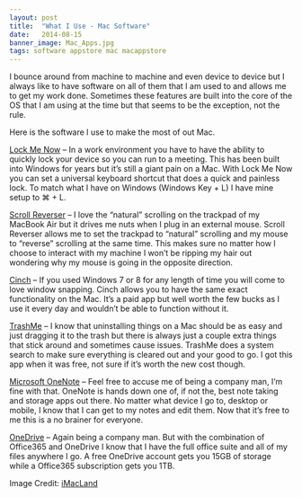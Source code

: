 ```yaml
---
layout: post
title:  "What I Use - Mac Software"
date:   2014-08-15
banner_image: Mac_Apps.jpg
tags: software appstore mac macappstore
---
```

I bounce around from machine to machine and even device to device but I always like to have software on all of them that I am used to and allows me to get my work done. Sometimes these features are built into the core of the OS that I am using at the time but that seems to be the exception, not the rule.

Here is the software I use to make the most of out Mac.

<!--more-->

[Lock Me Now](https://itunes.apple.com/us/app/lock-me-now/id464265594?mt=12) – In a work environment you have to have the ability to quickly lock your device so you can run to a meeting. This has been built into Windows for years but it’s still a giant pain on a Mac. With Lock Me Now you can set a universal keyboard shortcut that does a quick and painless lock. To match what I have on Windows (Windows Key + L) I have mine setup to ⌘ + L.

[Scroll Reverser](http://pilotmoon.com/scrollreverser/) – I love the “natural” scrolling on the trackpad of my MacBook Air but it drives me nuts when I plug in an external mouse. Scroll Reverser allows me to set the trackpad to “natural” scrolling and my mouse to “reverse” scrolling at the same time. This makes sure no matter how I choose to interact with my machine I won’t be ripping my hair out wondering why my mouse is going in the opposite direction.

[Cinch](https://itunes.apple.com/us/app/cinch/id412529613?mt=12) – If you used Windows 7 or 8 for any length of time you will come to love window snapping. Cinch allows you to have the same exact functionality on the Mac. It’s a paid app but well worth the few bucks as I use it every day and wouldn’t be able to function without it.

[TrashMe](https://itunes.apple.com/us/app/trashme/id443126292?mt=12) – I know that uninstalling things on a Mac should be as easy and just dragging it to the trash but there is always just a couple extra things that stick around and sometimes cause issues. TrashMe does a system search to make sure everything is cleared out and your good to go. I got this app when it was free, not sure if it’s worth the new cost though.

[Microsoft OneNote](https://itunes.apple.com/us/app/microsoft-onenote/id784801555?mt=12) – Feel free to accuse me of being a company man, I’m fine with that. OneNote is hands down one of, if not the, best note taking and storage apps out there. No matter what device I go to, desktop or mobile, I know that I can get to my notes and edit them. Now that it’s free to me this is a no brainer for everyone.

[OneDrive](https://itunes.apple.com/us/app/onedrive/id823766827?mt=12) – Again being a company man. But with the combination of Office365 and OneDrive I know that I have the full office suite and all of my files anywhere I go. A free OneDrive account gets you 15GB of storage while a Office365 subscription gets you 1TB.

Image Credit: [iMacLand](http://www.imacland.com/)
